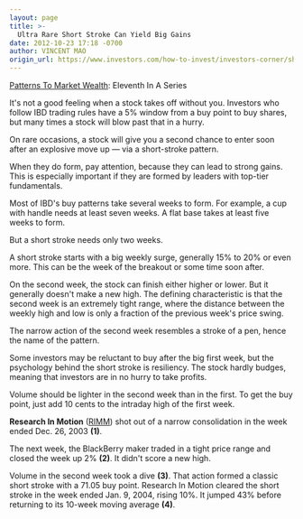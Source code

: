 ```yaml
---
layout: page
title: >-
  Ultra Rare Short Stroke Can Yield Big Gains
date: 2012-10-23 17:18 -0700
author: VINCENT MAO
origin_url: https://www.investors.com/how-to-invest/investors-corner/short-follow-on-pattern-is-rare-bird
---
```





[Patterns To Market Wealth](http://news.investors.com/special-report/627625-patterns-to-market-wealth.aspx): Eleventh In A Series

  

It's not a good feeling when a stock takes off without you. Investors who follow IBD trading rules have a 5% window from a buy point to buy shares, but many times a stock will blow past that in a hurry.

  

On rare occasions, a stock will give you a second chance to enter soon after an explosive move up — via a short-stroke pattern.

  

When they do form, pay attention, because they can lead to strong gains. This is especially important if they are formed by leaders with top-tier fundamentals.

  

Most of IBD's buy patterns take several weeks to form. For example, a cup with handle needs at least seven weeks. A flat base takes at least five weeks to form.

  

But a short stroke needs only two weeks.

  

A short stroke starts with a big weekly surge, generally 15% to 20% or even more. This can be the week of the breakout or some time soon after.

  

On the second week, the stock can finish either higher or lower. But it generally doesn't make a new high. The defining characteristic is that the second week is an extremely tight range, where the distance between the weekly high and low is only a fraction of the previous week's price swing.

  

The narrow action of the second week resembles a stroke of a pen, hence the name of the pattern.

  

Some investors may be reluctant to buy after the big first week, but the psychology behind the short stroke is resiliency. The stock hardly budges, meaning that investors are in no hurry to take profits.

  

Volume should be lighter in the second week than in the first. To get the buy point, just add 10 cents to the intraday high of the first week.

  

**Research In Motion** ([RIMM](https://research.investors.com/quote.aspx?symbol=RIMM)) shot out of a narrow consolidation in the week ended Dec. 26, 2003 **(1)**.

  

The next week, the BlackBerry maker traded in a tight price range and closed the week up 2% **(2)**. It didn't score a new high.

  

Volume in the second week took a dive **(3)**. That action formed a classic short stroke with a 71.05 buy point. Research In Motion cleared the short stroke in the week ended Jan. 9, 2004, rising 10%. It jumped 43% before returning to its 10-week moving average **(4)**.




